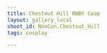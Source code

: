 ```yaml
---
title: Chestnut Hill RWBY Coop
layout: gallery_local
shoot_id: NonCon.Chestnut_Hill
tags: cosplay

---
```


